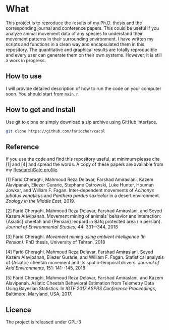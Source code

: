 # What
This project is to reproduce the results of my Ph.D. thesis and the
corresponding journal and conference papers. This could be useful if you analyze animal
movement data of any species to understand their movement patterns in their
surrounding environment. I have written my scripts and functions in a
clean way and encapsulated them in this repository. The quantitative and graphical
results are totally reproducible and every user can generate them on their own
systems. However, it is still a work in progress.

## How to use
I will provide detailed description of how to run the code on your computer soon. You should start from `main.r`.


## How to get and install
Use git to clone or simply download a zip archive using GitHub interface.

```sh
git clone https://github.com/faridcher/cacpl
```

## Reference
If you use the code and find this repository useful, at minimum please cite [1] and [4] and spread the words. A copy of these papers are available from my [ResearchGate profile](https://www.researchgate.net/profile/Farid_Cheraghi).

[1] Farid Cheraghi, Mahmoud Reza Delavar, Farshad Amiraslani, Kazem Alavipanah,
  Eliezer Gurarie, Stephane Ostrowski, Luke Hunter, Houman Jowkar, and
  William F. Fagan. Inter-dependent movements of *Acinonyx jubatus venaticus* and
  *Panthera pardus saxicolor* in a desert environment. *Zoology in the Middle East*, 2019.

[2] Farid Cheraghi, Mahmoud Reza Delavar, Farshad Amiraslani, and Seyed Kazem
  Alavipanah. Movement mining of animals' behavior and interaction: {Asiatic}
  cheetah and {Persian} leopard in Bafq protected area (in persian).
*Journal of Environmental Studies*, 44: 331--344, 2018

[3] Farid Cheraghi.
*Movement mining using ambient intelligence (In Persian)*.
PhD thesis, University of Tehran, 2018

[4] Farid Cheraghi, Mahmoud Reza Delavar, Farshad Amiraslani, Seyed Kazem
  Alavipanah, Eliezer Gurarie, and William F. Fagan.
Statistical analysis of {Asiatic} cheetah movement and its spatio-temporal drivers.
*Journal of Arid Environments*, 151: 141--145, 2018

[5] Farid Cheraghi, Mahmoud Reza Delavar, Farshad Amiraslani, and Kazem Alavipanah.
Asiatic Cheetah Behavioral Estimation from Telemetry Data Using Bayesian Statistics.
In *IGTF 2017 ASPRS Conference Proceedings*, Baltimore, Maryland, USA, 2017.

## Licence
The project is released under GPL-3

<!-- # Code of conduct -->
<!-- Please note that this project is released with a [Contributor Code of Conduct](CONDUCT.md). By participating in this project you agree to abide by its terms. -->
